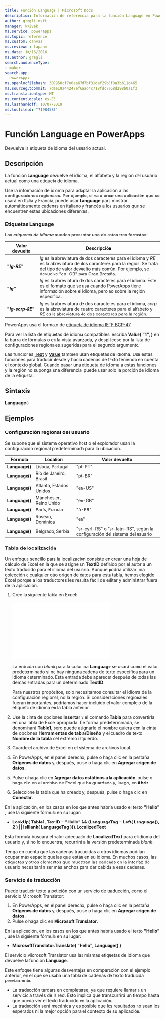 ```yaml
---
title: Función Language | Microsoft Docs
description: Información de referencia para la función Language en PowerApps, incluidos ejemplos y sintaxis
author: gregli-msft
manager: kvivek
ms.service: powerapps
ms.topic: reference
ms.custom: canvas
ms.reviewer: tapanm
ms.date: 10/16/2016
ms.author: gregli
search.audienceType:
- maker
search.app:
- PowerApps
ms.openlocfilehash: 307950cf7e0aa67d7bf31daf29b3f8a3bb11d465
ms.sourcegitcommit: 7dae19a44247ef6aad4c718fdc7c68d298b0a1f3
ms.translationtype: MT
ms.contentlocale: es-ES
ms.lasthandoff: 10/07/2019
ms.locfileid: "71984580"
---
```

# <a name="language-function-in-powerapps"></a>Función Language en PowerApps
Devuelve la etiqueta de idioma del usuario actual.

## <a name="description"></a>Descripción
La función **Language** devuelve el idioma, el alfabeto y la región del usuario actual como una etiqueta de idioma.

Use la información de idioma para adaptar la aplicación a las configuraciones regionales.  Por ejemplo, si va a crear una aplicación que se usará en Italia y Francia, puede usar **Language** para mostrar automáticamente cadenas en italiano y francés a los usuarios que se encuentren estas ubicaciones diferentes. 

### <a name="language-tags"></a>Etiquetas Language
Las *etiquetas de idioma* pueden presentar uno de estos tres formatos:

| Valor devuelto | Descripción |
| --- | --- |
| **"*lg&#8209;RE*"** |*lg* es la abreviatura de dos caracteres para el idioma y *RE* es la abreviatura de dos caracteres para la región.  Se trata del tipo de valor devuelto más común.  Por ejemplo, se devuelve "en-GB" para Gran Bretaña. |
| **"*lg*"** |*lg* es la abreviatura de dos caracteres para el idioma.  Este es el formato que se usa cuando PowerApps tiene información sobre el idioma, pero no sobre la región específica. |
| **"*lg&#8209;scrp&#8209;RE*"** |*lg* es la abreviatura de dos caracteres para el idioma, *scrp* es la abreviatura de cuatro caracteres para el alfabeto y *RE* es la abreviatura de dos caracteres para la región. |

PowerApps usa el formato de [etiqueta de idioma IETF BCP-47](https://tools.ietf.org/html/bcp47).  

Para ver la lista de etiquetas de idioma compatibles, escriba **Value( "1", )** en la barra de fórmulas o en la vista avanzada, y desplácese por la lista de configuraciones regionales sugeridas para el segundo argumento.  

Las funciones **[Text](function-text.md)** y **[Value](function-value.md)** también usan etiquetas de idioma.  Use estas funciones para traducir desde y hacia cadenas de texto teniendo en cuenta el contexto global.  Cuando pasar una etiqueta de idioma a estas funciones y la región no suponga una diferencia, puede usar solo la porción de idioma de la etiqueta.

## <a name="syntax"></a>Sintaxis
**Language**()

## <a name="examples"></a>Ejemplos
### <a name="users-locale"></a>Configuración regional del usuario
Se supone que el sistema operativo host o el explorador usan la configuración regional predeterminada para la ubicación.

| Fórmula | Location | Valor devuelto |
| --- | --- | --- |
| **Language()** |Lisboa, Portugal |"pt-PT" |
| **Language()** |Río de Janeiro, Brasil |"pt-BR" |
| **Language()** |Atlanta, Estados Unidos |"en-US" |
| **Language()** |Mánchester, Reino Unido |"en-GB" |
| **Language()** |París, Francia |"fr-FR" |
| **Language()** |Roseau, Dominica |"en" |
| **Language()** |Belgrado, Serbia |"sr-cyrl-RS" o "sr-latn-RS", según la configuración del sistema del usuario |

### <a name="localization-table"></a>Tabla de localización
Un enfoque sencillo para la localización consiste en crear una hoja de cálculo de Excel en la que se asigne un **TextID** definido por el autor a un texto traducido para el idioma del usuario.  Aunque podría utilizar una colección o cualquier otro origen de datos para esta tabla, hemos elegido Excel porque a los traductores les resulta fácil de editar y administrar fuera de la aplicación.

1. Cree la siguiente tabla en Excel: 
   
    ![](media/function-language/loc-table.png)
   
    La entrada con *blank* para la columna **Language** se usará como el valor predeterminado si no hay ninguna cadena de texto específica para un idioma determinado. Esta entrada debe aparecer después de todas las demás entradas para un determinado **TextID**.
   
    Para nuestros propósitos, solo necesitamos consultar el idioma de la configuración regional, no la región.  Si consideraciones regionales fueran importantes, podríamos haber incluido el valor completo de la etiqueta de idioma en la tabla anterior. 
2. Use la cinta de opciones **Insertar** y el comando **Tabla** para convertirla en una tabla de Excel apropiada.  De forma predeterminada, se denominará **Table1**, pero puede asignarle el nombre quiera con la cinta de opciones **Herramientas de tabla/Diseño** y el cuadro de texto **Nombre de la tabla** del extremo izquierdo.
3. Guarde el archivo de Excel en el sistema de archivos local.   
4. En PowerApps, en el panel derecho, pulse o haga clic en la pestaña **Orígenes de datos** y, después, pulse o haga clic en **Agregar origen de datos**.
5. Pulse o haga clic en **Agregar datos estáticos a la aplicación**, pulse o haga clic en el archivo de Excel que ha guardado y, luego, en **Abrir**.
6. Seleccione la tabla que ha creado y, después, pulse o haga clic en **Conectar**.

En la aplicación, en los casos en los que antes habría usado el texto **"Hello"** , use la siguiente fórmula en su lugar:

* **LookUp( Table1, TextID = "Hello" && (LanguageTag = Left( Language(), 2 ) || IsBlank( LanguageTag ))).LocalizedText**  

Esta fórmula buscará el valor adecuado de **LocalizedText** para el idioma del usuario y, si no lo encuentra, recurrirá a la versión predeterminada *blank*. 

Tenga en cuenta que las cadenas traducidas a otros idiomas podrían ocupar más espacio que las que están en su idioma.  En muchos casos, las etiquetas y otros elementos que muestran las cadenas en la interfaz de usuario necesitarán ser más anchos para dar cabida a esas cadenas.

### <a name="translation-service"></a>Servicio de traducción
Puede traducir texto a petición con un servicio de traducción, como el servicio Microsoft Translator:  

1. En PowerApps, en el panel derecho, pulse o haga clic en la pestaña **Orígenes de datos** y, después, pulse o haga clic en **Agregar origen de datos**.
2. Pulse o haga clic en **Microsoft Translator**.

En la aplicación, en los casos en los que antes habría usado el texto **"Hello"** , use la siguiente fórmula en su lugar:

* **MicrosoftTranslator.Translate( "Hello", Language() )**

El servicio Microsoft Translator usa las mismas etiquetas de idioma que devuelve la función **Language**.

Este enfoque tiene algunas desventajas en comparación con el ejemplo anterior, en el que se usaba una tabla de cadenas de texto traducida previamente:

* La traducción tardará en completarse, ya que requiere llamar a un servicio a través de la red.  Esto implica que transcurrirá un tiempo hasta que pueda ver el texto traducido en la aplicación. 
* La traducción será mecánica y es posible que los resultados no sean los esperados ni la mejor opción para el contexto de su aplicación.

